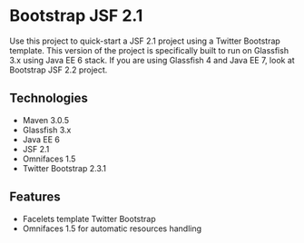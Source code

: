 Bootstrap JSF 2.1
=================

Use this project to quick-start a JSF 2.1 project using a Twitter Bootstrap template. 
This version of the project is specifically built to run on Glassfish 3.x using Java EE 6 stack.
If you are using Glassfish 4 and Java EE 7, look at Bootstrap JSF 2.2 project.

Technologies
------------

- Maven 3.0.5
- Glassfish 3.x
- Java EE 6
- JSF 2.1
- Omnifaces 1.5
- Twitter Bootstrap 2.3.1

Features
--------

- Facelets template Twitter Bootstrap
- Omnifaces 1.5 for automatic resources handling
